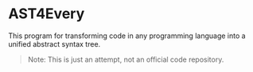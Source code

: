 # AST4Every
This program for transforming code in any programming language into a unified abstract syntax tree.
> Note: This is just an attempt, not an official code repository.
